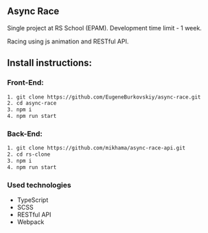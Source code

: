 ## Async Race

Single project at RS School (EPAM). Development time limit - 1 week.

Racing using js animation and RESTful API.

## Install instructions:

### Front-End:

```bash
1. git clone https://github.com/EugeneBurkovskiy/async-race.git
2. cd async-race
3. npm i
4. npm run start
```

### Back-End:

```bash
1. git clone https://github.com/mikhama/async-race-api.git
2. cd rs-clone
3. npm i
4. npm run start
```

### Used technologies

- TypeScript
- SCSS
- RESTful API
- Webpack


